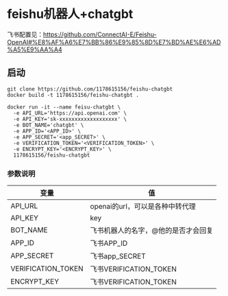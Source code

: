 # feishu机器人+chatgbt


飞书配置见：https://github.com/ConnectAI-E/Feishu-OpenAI#%E8%AF%A6%E7%BB%86%E9%85%8D%E7%BD%AE%E6%AD%A5%E9%AA%A4


## 启动
```shell
git clone https://github.com/1178615156/feishu-chatgbt
docker build -t 1178615156/feishu-chatgbt . 

docker run -it --name feisu-chatgbt \
  -e API_URL='https://api.openai.com' \
  -e API_KEY='sk-xxxxxxxxxxxxxxxxxxx' \
  -e BOT_NAME='chatgbt' \
  -e APP_ID='<APP_ID>' \
  -e APP_SECRET='<app_SECRET>' \
  -e VERIFICATION_TOKEN='<VERIFICATION_TOKEN>' \
  -e ENCRYPT_KEY='<ENCRYPT_KEY>' \
  1178615156/feishu-chatgbt

```
### 参数说明
| 变量                 | 值                     |
|--------------------|-----------------------|
| API_URL            | openai的url，可以是各种中转代理  |
| API_KEY            | key                   |
| BOT_NAME           | 飞书机器人的名字，@他的是否才会回复    |
| APP_ID             | 飞书APP_ID              |
| APP_SECRET         | 飞书app_SECRET          |
| VERIFICATION_TOKEN | 飞书VERIFICATION_TOKEN  |
| ENCRYPT_KEY        | 飞书VERIFICATION_TOKEN  |
